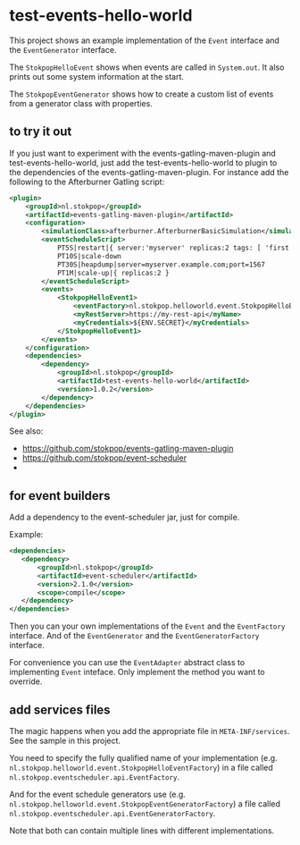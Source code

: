 # test-events-hello-world

This project shows an example implementation of the `Event` interface
and the `EventGenerator` interface.

The `StokpopHelloEvent` shows when events are called in `System.out`.
It also prints out some system information at the start.

The `StokpopEventGenerator` shows how to create a custom list of events from
a generator class with properties.

## to try it out

If you just want to experiment with the events-gatling-maven-plugin and test-events-hello-world,
just add the test-events-hello-world to plugin to the dependencies of the events-gatling-maven-plugin.
For instance add the following to the Afterburner Gatling script:

```xml 
<plugin>
    <groupId>nl.stokpop</groupId>
    <artifactId>events-gatling-maven-plugin</artifactId>
    <configuration>
        <simulationClass>afterburner.AfterburnerBasicSimulation</simulationClass>
        <eventScheduleScript>
            PT5S|restart|{ server:'myserver' replicas:2 tags: [ 'first', 'second' ] }
            PT10S|scale-down
            PT30S|heapdump|server=myserver.example.com;port=1567
            PT1M|scale-up|{ replicas:2 }
        </eventScheduleScript>
        <events>
            <StokpopHelloEvent1>
                <eventFactory>nl.stokpop.helloworld.event.StokpopHelloEventFactory</eventFactory>
                <myRestServer>https://my-rest-api</myName>
                <myCredentials>${ENV.SECRET}</myCredentials>
            </StokpopHelloEvent1>
        </events>
    </configuration>
    <dependencies>
        <dependency>
            <groupId>nl.stokpop</groupId>
            <artifactId>test-events-hello-world</artifactId>
            <version>1.0.2</version>
        </dependency>
    </dependencies>
</plugin>
```

See also: 
* https://github.com/stokpop/events-gatling-maven-plugin
* https://github.com/stokpop/event-scheduler
*  

## for event builders

Add a dependency to the event-scheduler jar, just for compile.

Example:

```xml
<dependencies>
   <dependency>
       <groupId>nl.stokpop</groupId>
       <artifactId>event-scheduler</artifactId>
       <version>2.1.0</version>
       <scope>compile</scope>
   </dependency>
</dependencies>
```

Then you can your own implementations of the `Event` and the `EventFactory` interface.
And of the `EventGenerator` and the `EventGeneratorFactory` interface.

For convenience you can use the `EventAdapter` abstract class 
to implementing `Event` inteface. Only implement the method you want to override.

## add services files                               

The magic happens when you add the appropriate file
in `META-INF/services`. See the sample in this project.

You need to specify the fully qualified name of your implementation
(e.g. `nl.stokpop.helloworld.event.StokpopHelloEventFactory`) 
in a file called `nl.stokpop.eventscheduler.api.EventFactory`. 

And for the event schedule generators use
(e.g. `nl.stokpop.helloworld.event.StokpopEventGeneratorFactory`) 
a file called `nl.stokpop.eventscheduler.api.EventGeneratorFactory`.

Note that both can contain multiple lines with different implementations.
 
